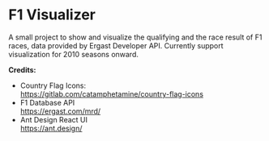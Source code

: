 <h1>F1 Visualizer</h1>

A small project to show and visualize the qualifying and the race result of F1 races, data provided by Ergast Developer API. Currently support visualization for 2010 seasons onward. 

<b>Credits:</b><br/>
*   Country Flag Icons: <br/>
    https://gitlab.com/catamphetamine/country-flag-icons
*   F1 Database API <br/>
    https://ergast.com/mrd/
*   Ant Design React UI <br/>
    https://ant.design/